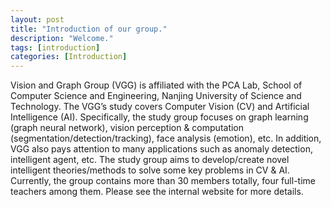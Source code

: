 ```yaml
---
layout: post
title: "Introduction of our group."
description: "Welcome."
tags: [introduction]
categories: [Introduction]
---
```

Vision and Graph Group (VGG) is affiliated with the PCA Lab, School of Computer Science and Engineering, Nanjing University of Science and Technology. 
The VGG’s study covers Computer Vision (CV) and Artificial Intelligence (AI). Specifically, the study group focuses on graph learning (graph neural network), vision perception & computation (segmentation/detection/tracking), face analysis (emotion), etc. In addition, VGG also pays attention to many applications such as anomaly detection, intelligent agent, etc.
The study group aims to develop/create novel intelligent theories/methods to solve some key problems in CV & AI. 
Currently, the group contains more than 30 members totally, four full-time teachers among them.
Please see the internal website for more details.

